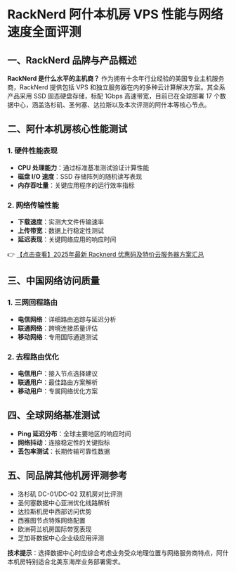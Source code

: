 # RackNerd 阿什本机房 VPS 性能与网络速度全面评测

## 一、RackNerd 品牌与产品概述

**RackNerd 是什么水平的主机商？** 作为拥有十余年行业经验的美国专业主机服务商，RackNerd 提供包括 VPS 和独立服务器在内的多种云计算解决方案。其全系产品采用 SSD 固态硬盘存储，标配 1Gbps 高速带宽，目前已在全球部署 17 个数据中心，涵盖洛杉矶、圣何塞、达拉斯以及本次评测的阿什本等核心节点。

## 二、阿什本机房核心性能测试

### 1. 硬件性能表现
- **CPU 处理能力**：通过标准基准测试验证计算性能
- **磁盘 I/O 速度**：SSD 存储阵列的随机读写表现
- **内存吞吐量**：关键应用程序的运行效率指标

### 2. 网络传输性能
- **下载速度**：实测大文件传输速率
- **上传带宽**：数据上行稳定性测试
- **延迟表现**：关键网络应用的响应时间

👉 [【点击查看】2025年最新 Racknerd 优惠码及特价云服务器方案汇总](https://bit.ly/Rack_Nerd)

## 三、中国网络访问质量

### 1. 三网回程路由
- **电信网络**：详细路由追踪与延迟分析
- **联通网络**：跨境连接质量评估
- **移动网络**：专用国际通道测试

### 2. 去程路由优化
- **电信用户**：接入节点选择建议
- **联通用户**：最佳路由方案解析
- **移动用户**：专属网络优化方案

## 四、全球网络基准测试
- **Ping 延迟分布**：全球主要地区的响应时间
- **网络抖动**：连接稳定性的关键指标
- **丢包率测试**：长期传输可靠性数据

## 五、同品牌其他机房评测参考
- 洛杉矶 DC-01/DC-02 双机房对比评测
- 圣何塞数据中心亚洲优化线路解析
- 达拉斯机房中西部访问优势
- 西雅图节点特殊网络配置
- 欧洲荷兰机房国际带宽表现
- 芝加哥数据中心企业级应用评测

**技术提示**：选择数据中心时应综合考虑业务受众地理位置与网络服务商特点，阿什本机房特别适合北美东海岸业务部署需求。